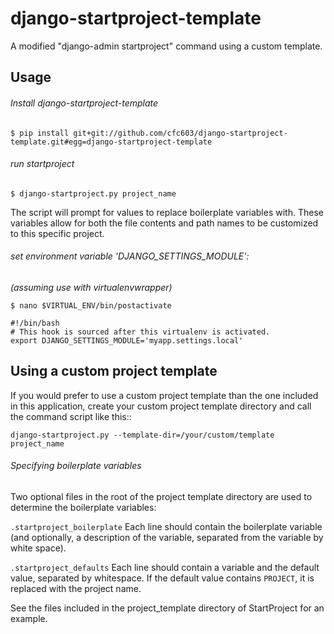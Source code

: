 # django-startproject-template

A modified "django-admin startproject" command using a custom template.

## Usage

###### Install django-startproject-template
```
$ pip install git+git://github.com/cfc603/django-startproject-template.git#egg=django-startproject-template
```

###### run startproject
```
$ django-startproject.py project_name
```
The script will prompt for values to replace boilerplate variables with. These
variables allow for both the file contents and path names to be customized to
this specific project.

###### set environment variable 'DJANGO_SETTINGS_MODULE':

*(assuming use with virtualenvwrapper)*
```
$ nano $VIRTUAL_ENV/bin/postactivate
```
```shell
#!/bin/bash
# This hook is sourced after this virtualenv is activated.
export DJANGO_SETTINGS_MODULE='myapp.settings.local'
```

## Using a custom project template

If you would prefer to use a custom project template than the one included in
this application, create your custom project template directory and call the
command script like this::

    django-startproject.py --template-dir=/your/custom/template project_name

###### Specifying boilerplate variables

Two optional files in the root of the project template directory are used to
determine the boilerplate variables:

``.startproject_boilerplate``
    Each line should contain the boilerplate variable (and optionally, a
    description of the variable, separated from the variable by white space).

``.startproject_defaults``
    Each line should contain a variable and the default value, separated by
    whitespace. If the default value contains ``PROJECT``, it is replaced with
    the project name.

See the files included in the project_template directory of StartProject for
an example.